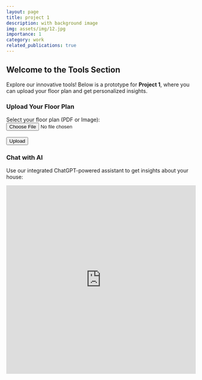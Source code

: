 ```yaml
---
layout: page
title: project 1
description: with background image
img: assets/img/12.jpg
importance: 1
category: work
related_publications: true
---
```


## Welcome to the Tools Section

Explore our innovative tools! Below is a prototype for **Project 1**, where you can upload your floor plan and get personalized insights.

### Upload Your Floor Plan
<form id="floor-plan-upload" method="POST" enctype="multipart/form-data" action="/upload">
  <label for="file-upload">Select your floor plan (PDF or Image):</label><br>
  <input type="file" id="file-upload" name="floor_plan" accept=".pdf, .png, .jpg, .jpeg" required><br><br>
  <button type="submit">Upload</button>
</form>

### Chat with AI
Use our integrated ChatGPT-powered assistant to get insights about your house:

<div id="chat-container">
  <iframe
    src="https://chat.openai.com/chat"
    title="Chat with AI"
    style="width: 100%; height: 500px; border: none;"
  ></iframe>
</div>
